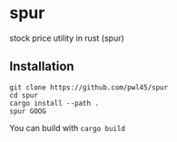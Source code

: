 # spur
stock price utility in rust (spur)

## Installation
```
git clone https://github.com/pwl45/spur
cd spur
cargo install --path .
spur GOOG
```

You can build with `cargo build`

